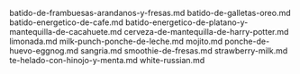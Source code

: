 batido-de-frambuesas-arandanos-y-fresas.md
batido-de-galletas-oreo.md
batido-energetico-de-cafe.md
batido-energetico-de-platano-y-mantequilla-de-cacahuete.md
cerveza-de-mantequilla-de-harry-potter.md
limonada.md
milk-punch-ponche-de-leche.md
mojito.md
ponche-de-huevo-eggnog.md
sangria.md
smoothie-de-fresas.md
strawberry-milk.md
te-helado-con-hinojo-y-menta.md
white-russian.md